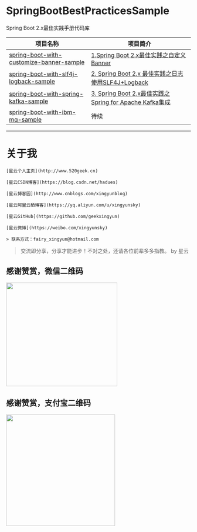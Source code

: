 # SpringBootBestPracticesSample
Spring Boot 2.x最佳实践手册代码库

|项目名称|项目简介|
|---|---|
|[spring-boot-with-customize-banner-sample](https://github.com/geekxingyun/SpringBootBestPracticesSample/tree/master/spring-boot-with-customize-banner-sample)|[1.Spring Boot 2.x最佳实践之自定义Banner](https://blog.csdn.net/hadues/article/details/88819151)|
|[spring-boot-with-slf4j-logback-sample](https://github.com/geekxingyun/SpringBootBestPracticesSample/tree/master/spring-boot-with-slf4j-logback-sample)|[2. Spring Boot 2.x 最佳实践之日志使用SLF4J+Logback](https://blog.csdn.net/hadues/article/details/88884141)|
|[spring-boot-with-spring-kafka-sample](https://github.com/geekxingyun/SpringBootBestPracticesSample/tree/master/spring-boot-with-spring-kafka-sample)|[3. Spring Boot 2.x最佳实践之Spring for Apache Kafka集成](https://blog.csdn.net/hadues/article/details/88974967)|
|[spring-boot-with-ibm-mq-sample](https://github.com/geekxingyun/SpringBootBestPracticesSample/tree/master/spring-boot-with-ibm-mq-sample)|待续|


---
# 关于我
```
[星云个人主页](http://www.520geek.cn)

[星云CSDN博客](https://blog.csdn.net/hadues)

[星云博客园](http://www.cnblogs.com/xingyunblog)

[星云阿里云栖博客](https://yq.aliyun.com/u/xingyunsky)

[星云GitHub](https://github.com/geekxingyun)

[星云微博](https://weibo.com/xingyunsky)

> 联系方式：fairy_xingyun@hotmail.com   

```
> 交流即分享，分享才能进步！不对之处，还请各位前辈多多指教。  by 星云

<h2>感谢赞赏，微信二维码</h2>
<p><img src="https://img2018.cnblogs.com/blog/622489/201812/622489-20181215164147325-217176189.png" alt="" width="303" height="282"></p>
<h2>感谢赞赏，支付宝二维码</h2>
<p><img src="https://img2018.cnblogs.com/blog/622489/201812/622489-20181215164420863-364321980.png" alt="" width="297" height="303"></p>
